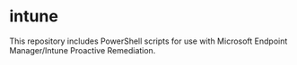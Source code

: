 # intune
This repository includes PowerShell scripts for use with Microsoft Endpoint Manager/Intune Proactive Remediation.
